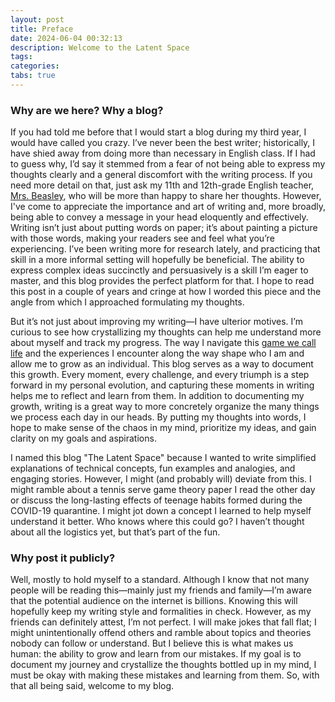 ```yaml
---
layout: post
title: Preface
date: 2024-06-04 00:32:13
description: Welcome to the Latent Space
tags:
categories:
tabs: true
---
```



### Why are we here? Why a blog?

If you had told me before that I would start a blog during my third year, I would have called you crazy. I’ve never been the best writer; historically, I have shied away from doing more than necessary in English class. If I had to guess why, I’d say it stemmed from a fear of not being able to express my thoughts clearly and a general discomfort with the writing process. If you need more detail on that, just ask my 11th and 12th-grade English teacher, [Mrs. Beasley](https://www.lcps.org/domain/20350), who will be more than happy to share her thoughts. However, I've come to appreciate the importance and art of writing and, more broadly, being able to convey a message in your head eloquently and effectively. Writing isn’t just about putting words on paper; it’s about painting a picture with those words, making your readers see and feel what you’re experiencing. I’ve been writing more for research lately, and practicing that skill in a more informal setting will hopefully be beneficial. The ability to express complex ideas succinctly and persuasively is a skill I’m eager to master, and this blog provides the perfect platform for that. I hope to read this post in a couple of years and cringe at how I worded this piece and the angle from which I approached formulating my thoughts.

But it’s not just about improving my writing—I have ulterior motives. I’m curious to see how crystallizing my thoughts can help me understand more about myself and track my progress. The way I navigate this [game we call life](https://www.youtube.com/watch?v=S2-bjGkcaJI&ab_channel=DanielRodrigues) and the experiences I encounter along the way shape who I am and allow me to grow as an individual. This blog serves as a way to document this growth. Every moment, every challenge, and every triumph is a step forward in my personal evolution, and capturing these moments in writing helps me to reflect and learn from them. In addition to documenting my growth, writing is a great way to more concretely organize the many things we process each day in our heads. By putting my thoughts into words, I hope to make sense of the chaos in my mind, prioritize my ideas, and gain clarity on my goals and aspirations.

I named this blog "The Latent Space" because I wanted to write simplified explanations of technical concepts, fun examples and analogies, and engaging stories. However, I might (and probably will) deviate from this. I might ramble about a tennis serve game theory paper I read the other day or discuss the long-lasting effects of teenage habits formed during the COVID-19 quarantine. I might jot down a concept I learned to help myself understand it better. Who knows where this could go? I haven’t thought about all the logistics yet, but that’s part of the fun.

### Why post it publicly?

Well, mostly to hold myself to a standard. Although I know that not many people will be reading this—mainly just my friends and family—I’m aware that the potential audience on the internet is billions. Knowing this will hopefully keep my writing style and formalities in check. However, as my friends can definitely attest, I’m not perfect. I will make jokes that fall flat; I might unintentionally offend others and ramble about topics and theories nobody can follow or understand. But I believe this is what makes us human: the ability to grow and learn from our mistakes. If my goal is to document my journey and crystallize the thoughts bottled up in my mind, I must be okay with making these mistakes and learning from them. So, with that all being said, welcome to my blog.